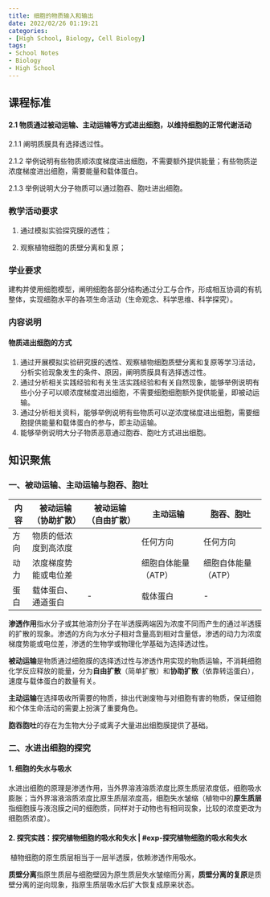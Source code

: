 ```yaml
---
title: 细胞的物质输入和输出
date: 2022/02/26 01:19:21
categories:
- [High School, Biology, Cell Biology]
tags:
- School Notes
- Biology
- High School
---
```


## 课程标准

#### 2.1 物质通过被动运输、主动运输等方式进出细胞，以维持细胞的正常代谢活动

2.1.1 阐明质膜具有选择透过性。

2.1.2 举例说明有些物质顺浓度梯度进出细胞，不需要额外提供能量；有些物质逆浓度梯度进出细胞，需要能量和载体蛋白。

2.1.3 举例说明大分子物质可以通过胞吞、胞吐进出细胞。

### 教学活动要求

1. 通过模拟实验探究膜的透性；

2. 观察植物细胞的质壁分离和复原；

### 学业要求

​	建构并使用细胞模型，阐明细胞各部分结构通过分工与合作，形成相互协调的有机整体，实现细胞水平的各项生命活动（生命观念、科学思维、科学探究）。

### 内容说明

#### 物质进出细胞的方式

1. 通过开展模拟实验研究膜的透性、观察植物细胞质壁分离和复原等学习活动，分析实验现象发生的条件、原因，阐明质膜具有选择透过性。
2. 通过分析相关实践经验和有关生活实践经验和有关自然现象，能够举例说明有些小分子可以顺浓度梯度进出细胞，不需要细胞细胞额外提供能量，即被动运输。
3. 通过分析相关资料，能够举例说明有些物质可以逆浓度梯度进出细胞，需要细胞提供能量和载体蛋白的参与，即主动运输。
4. 能够举例说明大分子物质恶意通过胞吞、胞吐方式进出细胞。

## 知识聚焦

### 一、被动运输、主动运输与胞吞、胞吐

| 内容 | 被动运输（协助扩散） | 被动运输（自由扩散） | 主动运输            | 胞吞、胞吐          |
| ---- | -------------------- | -------------------- | ------------------- | ------------------- |
| 方向 | 物质的低浓度到高浓度 |                      | 任何方向            | 任何方向            |
| 动力 | 浓度梯度势能或电位差 |                      | 细胞自体能量（ATP） | 细胞自体能量（ATP） |
| 蛋白 | 载体蛋白、通道蛋白   | -                    | 载体蛋白            | -                   |

​	**渗透作用**指水分子或其他溶剂分子在半透膜两端因为浓度不同而产生的通过半透膜的扩散的现象。渗透的方向为水分子相对含量高到相对含量低，渗透的动力为浓度梯度势能或电位差，渗透的生物学或物理化学基础为选择透过性。

​	**被动运输**是物质通过细胞膜的选择透过性与渗透作用实现的物质运输，不消耗细胞化学反应释放的能量，分为**自由扩散**（简单扩散）和**协助扩散**（依靠转运蛋白），速度与载体蛋白的数量有关。

​	**主动运输**在选择吸收所需要的物质，排出代谢废物与对细胞有害的物质，保证细胞和个体生命活动的需要上扮演了重要角色。

​	**胞吞胞吐**的存在为生物大分子或离子大量进出细胞膜提供了基础。

### 二、水进出细胞的探究

#### 1. 细胞的失水与吸水

​	水进出细胞的原理是渗透作用，当外界溶液溶质浓度比原生质层浓度低，细胞吸水膨胀；当外界溶液溶质浓度比原生质层浓度高，细胞失水皱缩（植物中的**原生质层**指细胞膜与液泡膜之间的细胞质，同样对于动物也有相同现象，比较的浓度更改为细胞质浓度）。

#### 2. 探究实践：探究植物细胞的吸水和失水 | #exp-探究植物细胞的吸水和失水

​	植物细胞的原生质层相当于一层半透膜，依赖渗透作用吸水。

​	**质壁分离**指原生质层与细胞壁因为原生质层失水皱缩而分离，**质壁分离的复原**是质壁分离的逆向现象，指原生质层吸水后扩大恢复成原来状态。